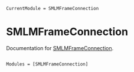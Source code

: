 ```@meta
CurrentModule = SMLMFrameConnection
```

# SMLMFrameConnection

Documentation for [SMLMFrameConnection](https://github.com/JuliaSMLM/SMLMFrameConnection.jl).

```@index
```

```@autodocs
Modules = [SMLMFrameConnection]
```
